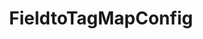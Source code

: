 ---
optionsClassName: FieldtoTagMapConfig
optionsClassFullName: MigrationTools._EngineV1.Configuration.FieldMap.FieldtoTagMapConfig
configurationSamples:
- name: default
  description: 
  code: >-
    {
      "$type": "FieldtoTagMapConfig",
      "WorkItemTypeName": "*",
      "sourceField": "Custom.ProjectName",
      "formatExpression": "Project: {0}"
    }
  sampleFor: MigrationTools._EngineV1.Configuration.FieldMap.FieldtoTagMapConfig
description: Want to take a field and convert its value to a tag? Done...
className: FieldtoTagMapConfig
typeName: FieldMaps
architecture: v2
options:
- parameterName: formatExpression
  type: String
  description: missng XML code comments
  defaultValue: missng XML code comments
- parameterName: sourceField
  type: String
  description: missng XML code comments
  defaultValue: missng XML code comments
- parameterName: WorkItemTypeName
  type: String
  description: missng XML code comments
  defaultValue: missng XML code comments
status: ready
processingTarget: Work Item Field

redirectFrom: []
layout: reference
toc: true
permalink: /Reference/v2/FieldMaps/FieldtoTagMapConfig/
title: FieldtoTagMapConfig
categories:
- FieldMaps
- v2
notes: ''
introduction: ''

---